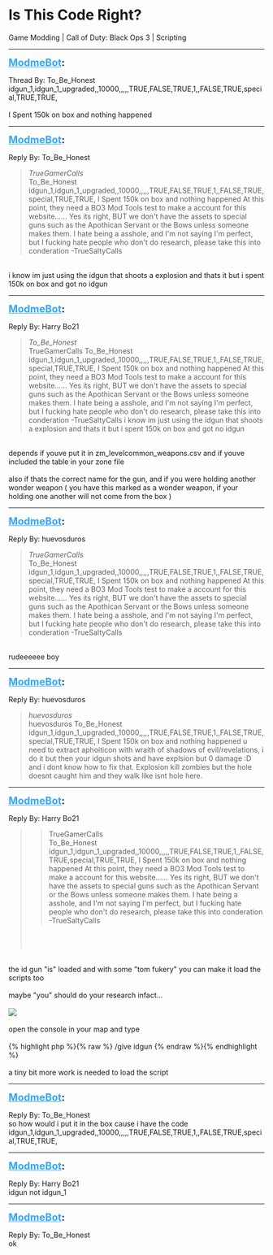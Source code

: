 # Is This Code Right?
Game Modding | Call of Duty: Black Ops 3 | Scripting

---
<strong style="font-size: 1.4em;"><span style="text-decoration: underline;text-decoration-color: #34a7f9;"><span style="color:#34a7f9;">ModmeBot</span></span>:</strong>

<p>Thread By: To_Be_Honest<br />idgun_1,idgun_1_upgraded,,10000,,,,,TRUE,FALSE,TRUE,1,,FALSE,TRUE,special,TRUE,TRUE,<br /> <br />I Spent 150k on box and nothing happened</p>

---
<strong style="font-size: 1.4em;"><span style="text-decoration: underline;text-decoration-color: #34a7f9;"><span style="color:#34a7f9;">ModmeBot</span></span>:</strong>

<p>Reply By: To_Be_Honest<br /><blockquote><em>TrueGamerCalls</em><br />To_Be_Honest idgun_1,idgun_1_upgraded,,10000,,,,,TRUE,FALSE,TRUE,1,,FALSE,TRUE,special,TRUE,TRUE,   I Spent 150k on box and nothing happened  At this point, they need a BO3 Mod Tools test to make a account for this website......   Yes its right, BUT we don&#39;t have the assets to special guns such as the Apothican Servant or the Bows unless someone makes them.   I hate being a asshole, and I&#39;m not saying I&#39;m perfect, but I fucking hate people who don&#39;t do research, please take this into conderation   -TrueSaltyCalls</blockquote><br /> i know im just using the idgun that shoots a explosion and thats it but i spent 150k on box and got no idgun</p>

---
<strong style="font-size: 1.4em;"><span style="text-decoration: underline;text-decoration-color: #34a7f9;"><span style="color:#34a7f9;">ModmeBot</span></span>:</strong>

<p>Reply By: Harry Bo21<br /><blockquote><em>To_Be_Honest</em><br />TrueGamerCalls To_Be_Honest idgun_1,idgun_1_upgraded,,10000,,,,,TRUE,FALSE,TRUE,1,,FALSE,TRUE,special,TRUE,TRUE,   I Spent 150k on box and nothing happened  At this point, they need a BO3 Mod Tools test to make a account for this website......   Yes its right, BUT we don&#39;t have the assets to special guns such as the Apothican Servant or the Bows unless someone makes them.   I hate being a asshole, and I&#39;m not saying I&#39;m perfect, but I fucking hate people who don&#39;t do research, please take this into conderation   -TrueSaltyCalls  i know im just using the idgun that shoots a explosion and thats it but i spent 150k on box and got no idgun</blockquote><br /> depends if youve put it in zm_levelcommon_weapons.csv and if youve included the table in your zone file<br /> <br />also if thats the correct name for the gun, and if you were holding another wonder weapon ( you have this marked as a wonder weapon, if your holding one another will not come from the box )</p>

---
<strong style="font-size: 1.4em;"><span style="text-decoration: underline;text-decoration-color: #34a7f9;"><span style="color:#34a7f9;">ModmeBot</span></span>:</strong>

<p>Reply By: huevosduros<br /><blockquote><em>TrueGamerCalls</em><br />To_Be_Honest idgun_1,idgun_1_upgraded,,10000,,,,,TRUE,FALSE,TRUE,1,,FALSE,TRUE,special,TRUE,TRUE,   I Spent 150k on box and nothing happened  At this point, they need a BO3 Mod Tools test to make a account for this website......   Yes its right, BUT we don&#39;t have the assets to special guns such as the Apothican Servant or the Bows unless someone makes them.   I hate being a asshole, and I&#39;m not saying I&#39;m perfect, but I fucking hate people who don&#39;t do research, please take this into conderation   -TrueSaltyCalls</blockquote><br /> rudeeeeee boy</p>

---
<strong style="font-size: 1.4em;"><span style="text-decoration: underline;text-decoration-color: #34a7f9;"><span style="color:#34a7f9;">ModmeBot</span></span>:</strong>

<p>Reply By: huevosduros<br /><blockquote><em>huevosduros</em><br />huevosduros To_Be_Honest idgun_1,idgun_1_upgraded,,10000,,,,,TRUE,FALSE,TRUE,1,,FALSE,TRUE,special,TRUE,TRUE,   I Spent 150k on box and nothing happened  u need to extract aphoiticon with wraith of shadows of evil/revelations, i do it but then your idgun shots and have explsion but 0 damage :D and i dont know how to fix that. Explosion kill zombies but the hole doesnt caught him and they walk like isnt hole here.  </blockquote></p>

---
<strong style="font-size: 1.4em;"><span style="text-decoration: underline;text-decoration-color: #34a7f9;"><span style="color:#34a7f9;">ModmeBot</span></span>:</strong>

<p>Reply By: Harry Bo21<br /><blockquote><blockquote>TrueGamerCalls<br />To_Be_Honest idgun_1,idgun_1_upgraded,,10000,,,,,TRUE,FALSE,TRUE,1,,FALSE,TRUE,special,TRUE,TRUE,   I Spent 150k on box and nothing happened  At this point, they need a BO3 Mod Tools test to make a account for this website......   Yes its right, BUT we don&#39;t have the assets to special guns such as the Apothican Servant or the Bows unless someone makes them.   I hate being a asshole, and I&#39;m not saying I&#39;m perfect, but I fucking hate people who don&#39;t do research, please take this into conderation   -TrueSaltyCalls</blockquote><br /> <br /></blockquote><br /> the id gun &quot;is&quot; loaded and with some &quot;tom fukery&quot; you can make it load the scripts too<br /> <br />maybe &quot;you&quot; should do your research infact...<br /> <br /><img style="max-width: 500px;" src="https://i.imgur.com/hYhaAR5.jpg"><br /> <br />open the console in your map and type<br /> <br />{% highlight php %}{% raw %}
/give idgun
{% endraw %}{% endhighlight %}
 <br /> <br />a tiny bit more work is needed to load the script</p>

---
<strong style="font-size: 1.4em;"><span style="text-decoration: underline;text-decoration-color: #34a7f9;"><span style="color:#34a7f9;">ModmeBot</span></span>:</strong>

<p>Reply By: To_Be_Honest<br />so how would i put it in the box cause i have the code<br />idgun_1,idgun_1_upgraded,,10000,,,,,TRUE,FALSE,TRUE,1,,FALSE,TRUE,special,TRUE,TRUE,</p>

---
<strong style="font-size: 1.4em;"><span style="text-decoration: underline;text-decoration-color: #34a7f9;"><span style="color:#34a7f9;">ModmeBot</span></span>:</strong>

<p>Reply By: Harry Bo21<br />idgun not idgun_1</p>

---
<strong style="font-size: 1.4em;"><span style="text-decoration: underline;text-decoration-color: #34a7f9;"><span style="color:#34a7f9;">ModmeBot</span></span>:</strong>

<p>Reply By: To_Be_Honest<br />ok</p>

